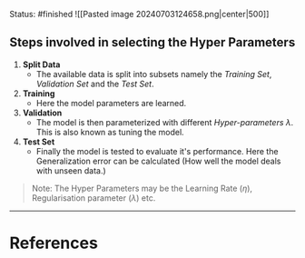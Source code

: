 Status: #finished 
![[Pasted image 20240703124658.png|center|500]]
## Steps involved in selecting the Hyper Parameters
1. **Split Data** 
	- The available data is split into subsets namely the *Training Set*, *Validation Set* and the *Test Set*. 
2. **Training**
	- Here the model parameters are learned. 
3. **Validation**
	- The model is then parameterized with different *Hyper-parameters $\lambda$*. This is also known as tuning the model. 
1. **Test Set**
	- Finally the model is tested to evaluate it's performance. Here the Generalization error can be calculated (How well the model deals with unseen data.)

> Note: The Hyper Parameters may be the Learning Rate $(\eta)$, Regularisation parameter $(\lambda)$ etc. 



---
# References
